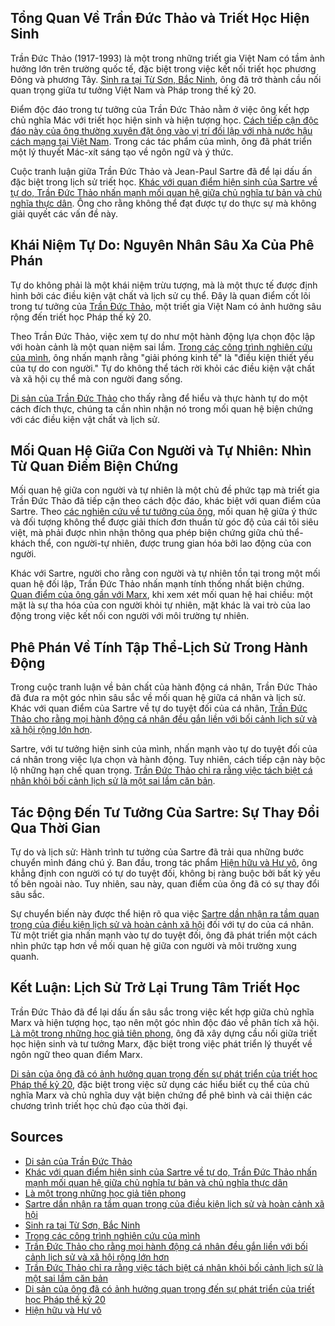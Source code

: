 ## Tổng Quan Về Trần Đức Thảo và Triết Học Hiện Sinh
Trần Đức Thảo (1917-1993) là một trong những triết gia Việt Nam có tầm ảnh hưởng lớn trên trường quốc tế, đặc biệt trong việc kết nối triết học phương Đông và phương Tây. [Sinh ra tại Từ Sơn, Bắc Ninh](https://dayhist.com/persons/tran-duc-thao-influential-philosopher), ông đã trở thành cầu nối quan trọng giữa tư tưởng Việt Nam và Pháp trong thế kỷ 20.

Điểm độc đáo trong tư tưởng của Trần Đức Thảo nằm ở việc ông kết hợp chủ nghĩa Mác với triết học hiện sinh và hiện tượng học. [Cách tiếp cận độc đáo này của ông thường xuyên đặt ông vào vị trí đối lập với nhà nước hậu cách mạng tại Việt Nam](https://jacobin.com/2024/02/tran-duc-thao-vietnam-marxism). Trong các tác phẩm của mình, ông đã phát triển một lý thuyết Mác-xít sáng tạo về ngôn ngữ và ý thức.

Cuộc tranh luận giữa Trần Đức Thảo và Jean-Paul Sartre đã để lại dấu ấn đặc biệt trong lịch sử triết học. [Khác với quan điểm hiện sinh của Sartre về tự do, Trần Đức Thảo nhấn mạnh mối quan hệ giữa chủ nghĩa tư bản và chủ nghĩa thực dân](https://junctionsjournal.org/articles/141/files/652001e8afd4b.pdf). Ông cho rằng không thể đạt được tự do thực sự mà không giải quyết các vấn đề này.

## Khái Niệm Tự Do: Nguyên Nhân Sâu Xa Của Phê Phán
Tự do không phải là một khái niệm trừu tượng, mà là một thực tế được định hình bởi các điều kiện vật chất và lịch sử cụ thể. Đây là quan điểm cốt lõi trong tư tưởng của [Trần Đức Thảo](https://en.wikipedia.org/wiki/Tran_Duc_Thao), một triết gia Việt Nam có ảnh hưởng sâu rộng đến triết học Pháp thế kỷ 20.

Theo Trần Đức Thảo, việc xem tự do như một hành động lựa chọn độc lập với hoàn cảnh là một quan niệm sai lầm. [Trong các công trình nghiên cứu của mình](https://www.jhiblog.org/2024/01/03/tran-duc-thaos-anticolonial-phenomenology-in-theory-and-in-practice/), ông nhấn mạnh rằng "giải phóng kinh tế" là "điều kiện thiết yếu của tự do con người." Tự do không thể tách rời khỏi các điều kiện vật chất và xã hội cụ thể mà con người đang sống.

[Di sản của Trần Đức Thảo](https://dayhist.com/persons/tran-duc-thao-vietnamese-philosopher) cho thấy rằng để hiểu và thực hành tự do một cách đích thực, chúng ta cần nhìn nhận nó trong mối quan hệ biện chứng với các điều kiện vật chất và lịch sử.

## Mối Quan Hệ Giữa Con Người và Tự Nhiên: Nhìn Từ Quan Điểm Biện Chứng
Mối quan hệ giữa con người và tự nhiên là một chủ đề phức tạp mà triết gia Trần Đức Thảo đã tiếp cận theo cách độc đáo, khác biệt với quan điểm của Sartre. Theo [các nghiên cứu về tư tưởng của ông](https://marxismocritico.com/wp-content/uploads/2012/01/viet-cong-philosophy-tran-duc-thao.pdf), mối quan hệ giữa ý thức và đối tượng không thể được giải thích đơn thuần từ góc độ của cái tôi siêu việt, mà phải được nhìn nhận thông qua phép biện chứng giữa chủ thể-khách thể, con người-tự nhiên, được trung gian hóa bởi lao động của con người.

Khác với Sartre, người cho rằng con người và tự nhiên tồn tại trong một mối quan hệ đối lập, Trần Đức Thảo nhấn mạnh tính thống nhất biện chứng. [Quan điểm của ông gần với Marx](https://link.springer.com/chapter/10.1007/978-3-030-35066-6_5), khi xem xét mối quan hệ hai chiều: một mặt là sự tha hóa của con người khỏi tự nhiên, mặt khác là vai trò của lao động trong việc kết nối con người với môi trường tự nhiên.

## Phê Phán Về Tính Tập Thể-Lịch Sử Trong Hành Động
Trong cuộc tranh luận về bản chất của hành động cá nhân, Trần Đức Thảo đã đưa ra một góc nhìn sâu sắc về mối quan hệ giữa cá nhân và lịch sử. Khác với quan điểm của Sartre về tự do tuyệt đối của cá nhân, [Trần Đức Thảo cho rằng mọi hành động cá nhân đều gắn liền với bối cảnh lịch sử và xã hội rộng lớn hơn](https://viet-studies.net/TranDucThao_OnIndochina.pdf).

Sartre, với tư tưởng hiện sinh của mình, nhấn mạnh vào tự do tuyệt đối của cá nhân trong việc lựa chọn và hành động. Tuy nhiên, cách tiếp cận này bộc lộ những hạn chế quan trọng. [Trần Đức Thảo chỉ ra rằng việc tách biệt cá nhân khỏi bối cảnh lịch sử là một sai lầm căn bản](https://www.researchgate.net/publication/374721295_On_the_Will_to_Be_Free_in_Spite_of_History_Tran_Duc_Thao_and_the_Activist_Roots_of_French_Postcolonialism_1944-1951).

## Tác Động Đến Tư Tưởng Của Sartre: Sự Thay Đổi Qua Thời Gian
Tự do và lịch sử: Hành trình tư tưởng của Sartre đã trải qua những bước chuyển mình đáng chú ý. Ban đầu, trong tác phẩm [Hiện hữu và Hư vô](https://sciencepublishinggroup.com/article/10.11648/j.ijes.20230701.13), ông khẳng định con người có tự do tuyệt đối, không bị ràng buộc bởi bất kỳ yếu tố bên ngoài nào. Tuy nhiên, sau này, quan điểm của ông đã có sự thay đổi sâu sắc.

Sự chuyển biến này được thể hiện rõ qua việc [Sartre dần nhận ra tầm quan trọng của điều kiện lịch sử và hoàn cảnh xã hội](https://www.cambridge.org/core/books/sartre/early-philosophy-the-necessity-of-freedom/9B53B882F70A4596ED2FFB3A067CA28E) đối với tự do của cá nhân. Từ một triết gia nhấn mạnh vào tự do tuyệt đối, ông đã phát triển một cách nhìn phức tạp hơn về mối quan hệ giữa con người và môi trường xung quanh.

## Kết Luận: Lịch Sử Trở Lại Trung Tâm Triết Học
Trần Đức Thảo đã để lại dấu ấn sâu sắc trong việc kết hợp giữa chủ nghĩa Marx và hiện tượng học, tạo nên một góc nhìn độc đáo về phân tích xã hội. [Là một trong những học giả tiên phong](https://jacobin.com/2024/02/tran-duc-thao-vietnam-marxism), ông đã xây dựng cầu nối giữa triết học hiện sinh và tư tưởng Marx, đặc biệt trong việc phát triển lý thuyết về ngôn ngữ theo quan điểm Marx.

[Di sản của ông đã có ảnh hưởng quan trọng đến sự phát triển của triết học Pháp thế kỷ 20](https://www.academia.edu/108179703/Trần_Đức_Thảo_and_the_Mythico_Politics_of_Anticolonialism_A_Cautionary_Tale), đặc biệt trong việc sử dụng các hiểu biết cụ thể của chủ nghĩa Marx và chủ nghĩa duy vật biện chứng để phê bình và cải thiện các chương trình triết học chủ đạo của thời đại.

## Sources
- [Di sản của Trần Đức Thảo](https://dayhist.com/persons/tran-duc-thao-vietnamese-philosopher)
- [Khác với quan điểm hiện sinh của Sartre về tự do, Trần Đức Thảo nhấn mạnh mối quan hệ giữa chủ nghĩa tư bản và chủ nghĩa thực dân](https://junctionsjournal.org/articles/141/files/652001e8afd4b.pdf)
- [Là một trong những học giả tiên phong](https://jacobin.com/2024/02/tran-duc-thao-vietnam-marxism)
- [Sartre dần nhận ra tầm quan trọng của điều kiện lịch sử và hoàn cảnh xã hội](https://www.cambridge.org/core/books/sartre/early-philosophy-the-necessity-of-freedom/9B53B882F70A4596ED2FFB3A067CA28E)
- [Sinh ra tại Từ Sơn, Bắc Ninh](https://dayhist.com/persons/tran-duc-thao-influential-philosopher)
- [Trong các công trình nghiên cứu của mình](https://www.jhiblog.org/2024/01/03/tran-duc-thaos-anticolonial-phenomenology-in-theory-and-in-practice/)
- [Trần Đức Thảo cho rằng mọi hành động cá nhân đều gắn liền với bối cảnh lịch sử và xã hội rộng lớn hơn](https://viet-studies.net/TranDucThao_OnIndochina.pdf)
- [Trần Đức Thảo chỉ ra rằng việc tách biệt cá nhân khỏi bối cảnh lịch sử là một sai lầm căn bản](https://www.researchgate.net/publication/374721295_On_the_Will_to_Be_Free_in_Spite_of_History_Tran_Duc_Thao_and_the_Activist_Roots_of_French_Postcolonialism_1944-1951)
- [Di sản của ông đã có ảnh hưởng quan trọng đến sự phát triển của triết học Pháp thế kỷ 20](https://www.academia.edu/108179703/Trần_Đức_Thảo_and_the_Mythico_Politics_of_Anticolonialism_A_Cautionary_Tale)
- [Hiện hữu và Hư vô](https://sciencepublishinggroup.com/article/10.11648/j.ijes.20230701.13)